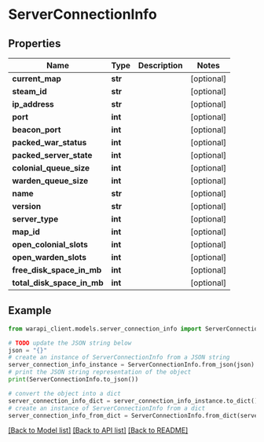 # ServerConnectionInfo


## Properties

Name | Type | Description | Notes
------------ | ------------- | ------------- | -------------
**current_map** | **str** |  | [optional] 
**steam_id** | **str** |  | [optional] 
**ip_address** | **str** |  | [optional] 
**port** | **int** |  | [optional] 
**beacon_port** | **int** |  | [optional] 
**packed_war_status** | **int** |  | [optional] 
**packed_server_state** | **int** |  | [optional] 
**colonial_queue_size** | **int** |  | [optional] 
**warden_queue_size** | **int** |  | [optional] 
**name** | **str** |  | [optional] 
**version** | **str** |  | [optional] 
**server_type** | **int** |  | [optional] 
**map_id** | **int** |  | [optional] 
**open_colonial_slots** | **int** |  | [optional] 
**open_warden_slots** | **int** |  | [optional] 
**free_disk_space_in_mb** | **int** |  | [optional] 
**total_disk_space_in_mb** | **int** |  | [optional] 

## Example

```python
from warapi_client.models.server_connection_info import ServerConnectionInfo

# TODO update the JSON string below
json = "{}"
# create an instance of ServerConnectionInfo from a JSON string
server_connection_info_instance = ServerConnectionInfo.from_json(json)
# print the JSON string representation of the object
print(ServerConnectionInfo.to_json())

# convert the object into a dict
server_connection_info_dict = server_connection_info_instance.to_dict()
# create an instance of ServerConnectionInfo from a dict
server_connection_info_from_dict = ServerConnectionInfo.from_dict(server_connection_info_dict)
```
[[Back to Model list]](../README.md#documentation-for-models) [[Back to API list]](../README.md#documentation-for-api-endpoints) [[Back to README]](../README.md)


